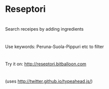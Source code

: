 # Reseptori 
#
Search receipes by adding ingredients
#
Use keywords: Peruna-Suola-Pippuri etc to filter
#
Try it on: http://reseptori.bitballoon.com
#
(uses http://twitter.github.io/typeahead.js/)
